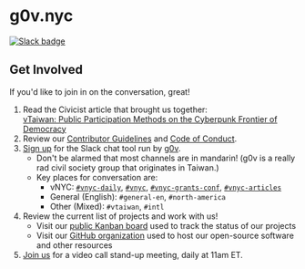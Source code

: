 # g0v.nyc
[![Slack badge](http://join.g0v.today/badge.svg)](http://join.g0v.today)

## Get Involved

If you'd like to join in on the conversation, great!

1. Read the Civicist article that brought us together: <br />
    [vTaiwan: Public Participation Methods on the Cyberpunk Frontier of Democracy][civicist]
2. Review our [Contributor Guidelines][contributing] and [Code of
   Conduct][conduct].
3. [Sign up][join-g0v] for the Slack chat tool run by [g0v][about-g0v].
    * Don't be alarmed that most channels are in mandarin! (g0v is a
      really rad civil society group that originates in Taiwan.)
    * Key places for conversation are:
      * vNYC: [`#vnyc-daily`][slack-vnyc-daily], [`#vnyc`][slack-vnyc], [`#vnyc-grants-conf`][slack-vnyc-grants-conf], [`#vnyc-articles`][slack-vnyc-articles]
      * General (English): `#general-en`, `#north-america`
      * Other (Mixed): `#vtaiwan`, `#intl`
4. Review the current list of projects and work with us!
    * Visit our [public Kanban board][kanban] used to track the status of our projects
    * Visit our [GitHub organization][github] used to host our
      open-source software and other resources
5. [Join us][video-calls] for a video call stand-up meeting, daily at 11am
   ET.

<!-- Links -->
   [civicist]: https://civichall.org/civicist/vtaiwan-democracy-frontier/
   [contributing]: CONTRIBUTING.md
   [conduct]: CONDUCT.md
   [join-g0v]: http://join.g0v.today/
   [about-g0v]: http://g0v.asia/
   [video-calls]: https://appear.in/vnyc
   [kanban]: https://trello.com/b/6MHFIpnA/g0vnyc-community-onboarding
   [github]: https://github.com/g0vnyc
   [slack-vnyc-daily]: https://g0v-tw.slackarchive.io/vnyc-daily/
   [slack-vnyc]: https://g0v-tw.slackarchive.io/vnyc/
   [slack-vnyc-grants-conf]: https://g0v-tw.slackarchive.io/vnyc-grants-conf/
   [slack-vnyc-articles]: https://g0v-tw.slackarchive.io/vnyc-articles/
